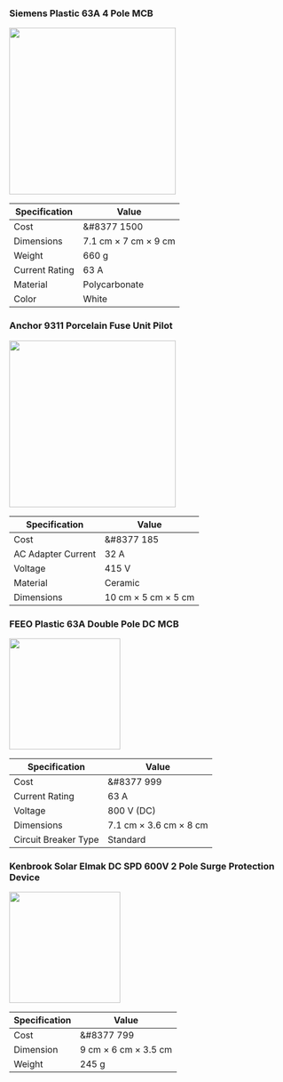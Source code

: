 
 ###  Siemens Plastic 63A 4 Pole MCB
 <img src = "https://m.media-amazon.com/images/I/71FN9t0iyQL._SL1500_.jpg" width = 300>
 
 

| Specification  | Value          |
| ---            | ---            |
| Cost            |&#8377    1500 |
| Dimensions              | 7.1 cm $\times$ 7 cm $\times$ 9 cm|
|Weight|660 g|
| Current Rating              | 63 A|
| Material           |  Polycarbonate |
| Color| White|
 
 <!--- https://www.amazon.in/Siemens-Pole-White-1-Piece-5SL64637RC/dp/B01D4QL6RC--->


###   Anchor 9311 Porcelain Fuse Unit Pilot

<img src = "https://m.media-amazon.com/images/I/71b9tS1f2bL._SL1500_.jpg" width = 300>

|Specification| Value|
|---|---|
|Cost| &#8377 185|
|AC Adapter Current|32 A|
|Voltage|415 V|
|Material|Ceramic|
|Dimensions|10 cm $\times$ 5 cm $\times$ 5 cm|

<!--- https://www.amazon.in/Anchor-9311-Porcelain-Pilot-Ivory/dp/B00V4VJ7IK/ref=sr_1_12?crid=NPAHCXCDE79L&keywords=fuses&qid=1642478482&sprefix=fuses%2Caps%2C376&sr=8-12--->

### FEEO Plastic 63A Double Pole DC MCB

<img src = "https://m.media-amazon.com/images/I/71JEQ-sPGaL._SL1500_.jpg" width = 200>

|Specification| Value|
|---|---|
|Cost| &#8377 999|
|Current Rating|63 A|
|Voltage|800 V (DC)|
|Dimensions|7.1 cm $\times$ 3.6 cm $\times$ 8 cm|
|Circuit Breaker Type|Standard|

<!--- https://www.amazon.in/FEEO-63A-Double-Pole-MCB/dp/B01LF8E0T2/ref=sr_1_3?crid=2B9MK4LCK4WR2&keywords=feeo&qid=1642516418&sprefix=dc+circuit+breaker%2Caps%2C864&sr=8-3--->

### Kenbrook Solar Elmak DC SPD 600V 2 Pole Surge Protection Device

<img src = "https://m.media-amazon.com/images/I/61l8Y7CfuAL._SL1500_.jpg" width = 200>

|Specification|Value|
|---|---|
|Cost |&#8377 799|
|Dimension |9 cm $\times$ 6 cm $\times$ 3.5 cm|
|Weight| 245 g|

<!--- https://www.amazon.in/Kenbrook-Solar-Elmak-Protection-Device/dp/B09NTQDJGP/ref=sr_1_2?crid=108RSYE3E2S5V&keywords=solar%2Bsurge%2Bprotection&qid=1642516582&sprefix=solar%2Bsurge%2Bprotectio%2Caps%2C767&sr=8-2&th=1--->

